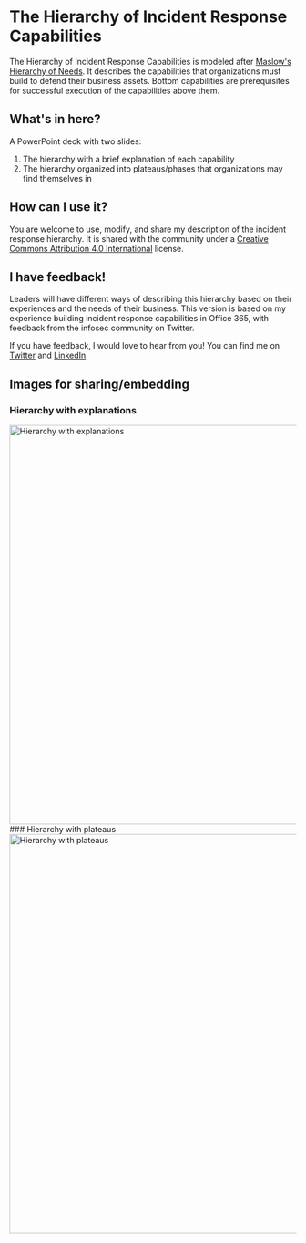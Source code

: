 # The Hierarchy of Incident Response Capabilities
The Hierarchy of Incident Response Capabilities is modeled after [Maslow's Hierarchy of Needs](https://en.wikipedia.org/wiki/Maslow's_hierarchy_of_needs). It describes the capabilities that organizations must build to defend their business assets. Bottom capabilities are prerequisites for successful execution of the capabilities above them.

## What's in here?
A PowerPoint deck with two slides:

1. The hierarchy with a brief explanation of each capability
2. The hierarchy organized into plateaus/phases that organizations may find themselves in

## How can I use it?
You are welcome to use, modify, and share my description of the incident response hierarchy. It is shared with the community under a [Creative Commons Attribution 4.0 International](https://creativecommons.org/licenses/by/4.0/) license.

## I have feedback!
Leaders will have different ways of describing this hierarchy based on their experiences and the needs of their business. This version is based on my experience building incident response capabilities in Office 365, with feedback from the infosec community on Twitter.

If you have feedback, I would love to hear from you! You can find me on [Twitter](https://twitter.com/MSwannMSFT) and [LinkedIn](https://linkedin.com/in/swannman).

## Images for sharing/embedding
### Hierarchy with explanations
<img alt="Hierarchy with explanations" src="https://raw.githubusercontent.com/swannman/ircapabilities/master/hierarchy.png" width="700" />
### Hierarchy with plateaus
<img alt="Hierarchy with plateaus" src="https://raw.githubusercontent.com/swannman/ircapabilities/master/plateaus.png" width="700" />
